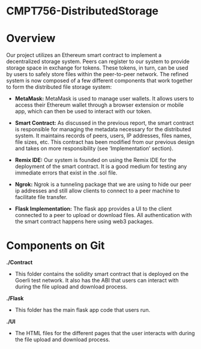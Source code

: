 # CMPT756-DistributedStorage

# Overview
Our project utilizes an Ethereum smart contract to implement a decentralized storage system. Peers can register to our system to provide storage space in exchange for tokens. These tokens, in turn, can be used by users to safely store files within the peer-to-peer network. The refined system is now composed of a few different components that work together to form the distributed file storage system:

* **MetaMask:** MetaMask is used to manage user wallets. It allows users to access their Ethereum wallet through a browser extension or mobile app, which can then be used to interact with our token.

* **Smart Contract:** As discussed in the previous report, the smart contract is responsible for managing the metadata necessary for the distributed system. It maintains records of peers, users, IP addresses, files names, file sizes, etc. This contract has been modified from our 
previous design and takes on more responsibility (see ‘Implementation’ section). 

* **Remix IDE:** Our system is founded on using the Remix IDE for the deployment of the smart contract. It is a good medium for testing any immediate errors that exist in the .sol file. 

* **Ngrok:** Ngrok is a tunneling package that we are using to hide our peer ip addresses and still allow clients to connect to a peer machine to facilitate file transfer. 

* **Flask Implementation:** The flask app provides a UI to the client connected to a peer to upload or download files. All authentication with the smart contract happens here using web3 packages. 

# Components on Git

**./Contract**
* This folder contains the solidity smart contract that is deployed on the Goerli test network. It also has the ABI that users can interact with during the file upload and download process.

**./Flask**
* This folder has the main flask app code that users run. 

**./UI**
* The HTML files for the different pages that the user interacts with during the file upload and download process.
